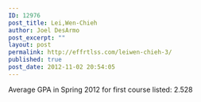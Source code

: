 ```yaml
---
ID: 12976
post_title: Lei,Wen-Chieh
author: Joel DesArmo
post_excerpt: ""
layout: post
permalink: http://effrtlss.com/leiwen-chieh-3/
published: true
post_date: 2012-11-02 20:54:05
---
```

<p>Average GPA in Spring 2012 for first course listed: 2.528</p>